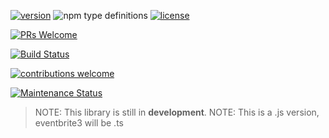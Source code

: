 [![version](https://img.shields.io/npm/v/eventbrite2.svg)](http://npm.im/eventbrite2)
![npm type definitions](https://img.shields.io/npm/types/eventbrite2.svg)
[![license](https://img.shields.io/github/license/segevs/eventbrite.svg)](LICENSE)

[![PRs Welcome](https://img.shields.io/badge/PRs-welcome-brightgreen.svg)](http://makeapullrequest.com)

[![Build Status](https://travis-ci.org/segevs/eventbrite.svg?branch=master)](https://travis-ci.org/segevs/eventbrite)




[![contributions welcome](https://img.shields.io/badge/contributions-welcome-brightgreen.svg?style=flat)](https://github.com/dwyl/esta/issues)

[![Maintenance Status](https://img.shields.io/badge/status-maintained-brightgreen.svg)](https://github.com/segevs/eventbrite/pulse)


> NOTE: This library is still in **development**. 
> NOTE: This is a .js version, eventbrite3 will be .ts 


